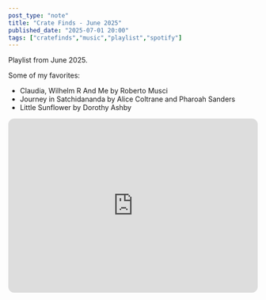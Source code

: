 ```yaml
---
post_type: "note" 
title: "Crate Finds - June 2025"
published_date: "2025-07-01 20:00"
tags: ["cratefinds","music","playlist","spotify"]
---
```


Playlist from June 2025.

Some of my favorites:

- Claudia, Wilhelm R And Me by Roberto Musci
- Journey in Satchidananda by Alice Coltrane and Pharoah Sanders
- Little Sunflower by Dorothy Ashby

<iframe style="border-radius:12px" src="https://open.spotify.com/embed/playlist/6ZhcCrMutGjgL80C22iN1u" width="100%" height="352" frameBorder="0" allowfullscreen="" allow="autoplay; clipboard-write; encrypted-media; fullscreen; picture-in-picture" loading="lazy"></iframe>
